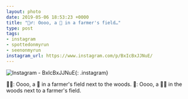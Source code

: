 ```yaml
---
layout: photo
date: 2019-05-06 18:53:23 +0000
title: "🏃‍♂️: Oooo, a 🦌 in a farmer's field…"
type: post
tags:
- instagram
- spottedonmyrun
- seenonmyrun
instagram_url: https://www.instagram.com/p/BxIcBxJJNuE/
---
```


![Instagram - BxIcBxJJNuE](https://gonefora.run/img/BxIcBxJJNuE.jpg){: .instagram}

🏃‍♂️: Oooo, a 🦌 in a farmer's field next to the woods.
🦌: Oooo, a 🏃‍♂️ in the woods next to a farmer's field.   

